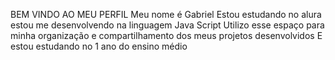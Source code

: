 BEM VINDO AO MEU PERFIL 
Meu nome é Gabriel 
Estou estudando no alura
estou me desenvolvendo na linguagem Java Script
Utilizo esse espaço para minha organização e compartilhamento dos meus projetos desenvolvidos
E estou estudando no 1 ano do ensino médio 
